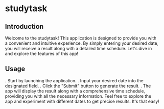 # studytask
## Introduction
Welcome to the studytask! This application is designed to provide you with a convenient and intuitive experience. By simply entering your desired date, you will receive a result along with a detailed time schedule. Let's dive in and explore the features of this app!

## Usage
. Start by launching the application.
. Input your desired date into the designated field.
. Click the "Submit" button to generate the result.
. The app will display the result along with a comprehensive time schedule, providing you with all the necessary information.
Feel free to explore the app and experiment with different dates to get precise results. It's that easy!
